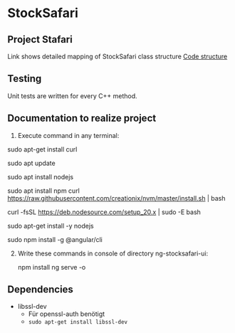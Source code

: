 # StockSafari
## Project Stafari
Link shows detailed mapping of StockSafari class structure 
[Code structure](docs/POOSE_Projekt_3_Struktur_Neu.png)

## Testing
Unit tests are written for every C++ method.

## Documentation to realize project

1. Execute command in any terminal: 


sudo apt-get install curl

sudo apt update

sudo apt install nodejs

sudo apt install npm
curl https://raw.githubusercontent.com/creationix/nvm/master/install.sh | bash

curl -fsSL https://deb.nodesource.com/setup_20.x | sudo -E bash

sudo apt-get install -y nodejs

sudo npm install -g @angular/cli

2. Write these commands in console of directory ng-stocksafari-ui:

    npm install
    ng serve -o

## Dependencies

- libssl-dev
    - Für openssl-auth benötigt
    - `sudo apt-get install libssl-dev`
